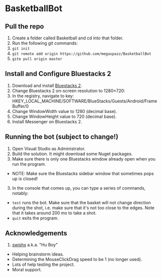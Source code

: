 # BasketballBot

## Pull the repo
1. Create a folder called Basketball and cd into that folder.
2. Run the following git commands:
  1. `git init`
  2. `git remote add origin https://github.com/megaspazz/BasketballBot`
  3. `gite pull origin master`

## Install and Configure Bluestacks 2
1. Download and install [Bluestacks 2](http://www.bluestacks.com).
2. Change Bluestacks 2 on-screen resolution to 1280×720:
  1. In the registry, navigate to key: HKEY_LOCAL_MACHINE/SOFTWARE/BlueStacks/Guests/Android/FrameBuffer/0
  2. Change WindowWidth value to 1280 (decimal base).
  3. Change WindowHeight value to 720 (decimal base).
3. Install Messenger on Bluestacks 2.

## Running the bot (subject to change!)
1. Open Visual Studio as Administrator.
2. Build the solution.  It might download some Nuget packages.
3. Make sure there is only one Bluestacks window already open when you run the program.
  * NOTE: Make sure the Bluestacks sidebar window that sometimes pops up is closed!
3. In the console that comes up, you can type a series of commands, notably:
  * `test` runs the bot.  Make sure that the basket will not change direction during the shot, i.e. make sure that it's not too close to the edges.  Note that it takes around 200 ms to take a shot.
  * `quit` exits the program.

## Acknowledgements
1. [swishx](https://github.com/swishx) a.k.a. "Hu Boy"
  * Helping brainstorm ideas.
  * Determining the MouseClickDrag speed to be 1 (no longer used).
  * Lots of help testing the project.
  * Moral support.
